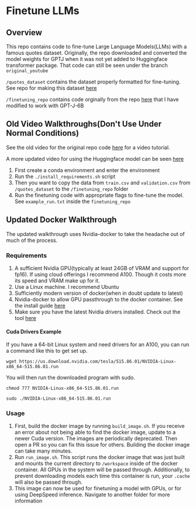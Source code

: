 # Finetune LLMs

## Overview

This repo contains code to fine-tune Large Language Models(LLMs) with a famous quotes dataset. Originally, the repo downloaded and converted the model weights for GPTJ when it was not yet added to Huggingface transformer package.  That code can still be seen under the branch ```original_youtube```

```/quotes_dataset``` contains the dataset properly formatted for fine-tuning. See repo for making this dataset [here](https://github.com/mallorbc/GPT_Neo_quotes_dataset)

```/finetuning_repo``` contains code orginally from the repo [here](https://github.com/Xirider/finetune-gpt2xl) that I have modified to work with GPT-J-6B

## Old Video Walkthroughs(Don't Use Under Normal Conditions)

See the old video for the original repo code [here](https://www.youtube.com/watch?v=fMgQVQGwnms&ab_channel=Blake) for a video tutorial.

A more updated video for using the Huggingface model can be seen [here](https://www.youtube.com/watch?v=bLMbnHunL_E&t=75s)

1. First create a conda environment and enter the environment
2. Run the ```./install_requirements.sh``` script
3. Then you want to copy the data from ```train.csv``` and ```validation.csv``` from ```/quotes_dataset``` to the ```/finetuning_repo``` folder
4. Run the finetuning code with appropriate flags to fine-tune the model. See ```example_run.txt``` inside the ```finetuning_repo```

## Updated Docker Walkthrough

The updated walkthrough uses Nvidia-docker to take the headache out of much of the process.

### Requirements
1. A sufficient Nvidia GPU(typically at least 24GB of VRAM and support for fp16).  If using cloud offerings I recommend A100.  Though it costs more its speed and VRAM make up for it.
2. Use a Linux machine.  I recommend Ubuntu
3. Sufficiently modern version of docker(when in doubt update to latest)
4. Nvidia-docker to allow GPU passthrough to the docker container. See the install guide [here](https://docs.nvidia.com/datacenter/cloud-native/container-toolkit/install-guide.html)
5. Make sure you have the latest Nvidia drivers installed. Check out the tool [here](https://www.nvidia.com/download/index.aspx)

#### Cuda Drivers Example

If you have a 64-bit Linux system and need drivers for an A100, you can run a command like this to get set up.

```wget https://us.download.nvidia.com/tesla/515.86.01/NVIDIA-Linux-x86_64-515.86.01.run```

You will then run the downloaded program with sudo.

```chmod 777 NVIDIA-Linux-x86_64-515.86.01.run```

```sudo ./NVIDIA-Linux-x86_64-515.86.01.run```

### Usage

1. First, build the docker image by running ```build_image.sh```.  If you receive an error about not being able to find the docker image, update to a newer Cuda version.  The images are periodically deprecated.  Then open a PR so you can fix this issue for others.  Building the docker image can take many minutes.
2. Run ```run_image.sh```.  This script runs the docker image that was just built and mounts the current directory to ```/workspace``` inside of the docker container.  All GPUs in the system will be passed through.  Additionally, to prevent downloading models each time this container is run, your ```.cache``` will also be passed through.
3. This image can now be used for finetuning a model with GPUs, or for using DeepSpeed inference.  Navigate to another folder for more information
